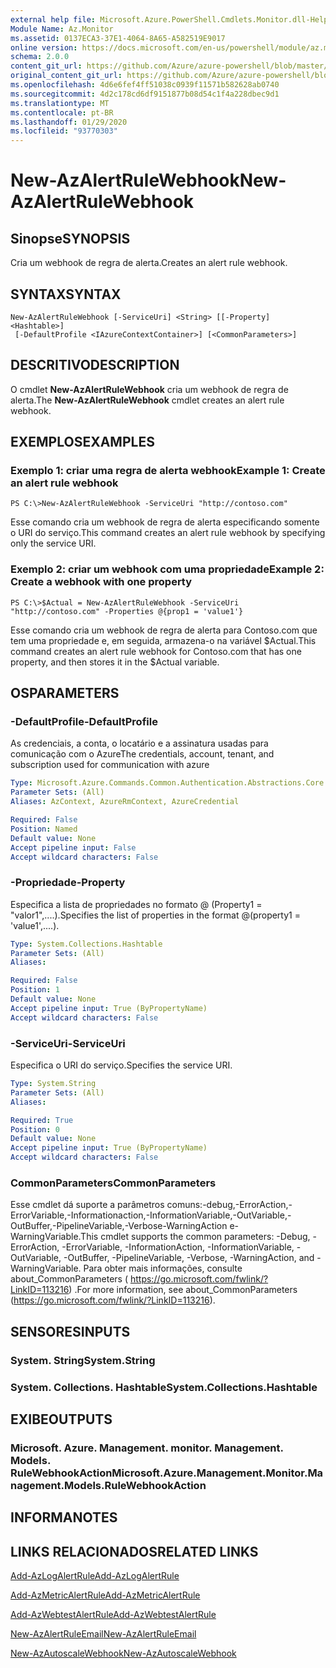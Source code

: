 ```yaml
---
external help file: Microsoft.Azure.PowerShell.Cmdlets.Monitor.dll-Help.xml
Module Name: Az.Monitor
ms.assetid: 0137ECA3-37E1-4064-8A65-A582519E9017
online version: https://docs.microsoft.com/en-us/powershell/module/az.monitor/new-azalertrulewebhook
schema: 2.0.0
content_git_url: https://github.com/Azure/azure-powershell/blob/master/src/Monitor/Monitor/help/New-AzAlertRuleWebhook.md
original_content_git_url: https://github.com/Azure/azure-powershell/blob/master/src/Monitor/Monitor/help/New-AzAlertRuleWebhook.md
ms.openlocfilehash: 4d6e6fef4ff51038c0939f11571b582628ab0740
ms.sourcegitcommit: 4d2c178cd6df9151877b08d54c1f4a228dbec9d1
ms.translationtype: MT
ms.contentlocale: pt-BR
ms.lasthandoff: 01/29/2020
ms.locfileid: "93770303"
---
```

# <span data-ttu-id="b25fc-101">New-AzAlertRuleWebhook</span><span class="sxs-lookup"><span data-stu-id="b25fc-101">New-AzAlertRuleWebhook</span></span>

## <span data-ttu-id="b25fc-102">Sinopse</span><span class="sxs-lookup"><span data-stu-id="b25fc-102">SYNOPSIS</span></span>
<span data-ttu-id="b25fc-103">Cria um webhook de regra de alerta.</span><span class="sxs-lookup"><span data-stu-id="b25fc-103">Creates an alert rule webhook.</span></span>

## <span data-ttu-id="b25fc-104">SYNTAX</span><span class="sxs-lookup"><span data-stu-id="b25fc-104">SYNTAX</span></span>

```
New-AzAlertRuleWebhook [-ServiceUri] <String> [[-Property] <Hashtable>]
 [-DefaultProfile <IAzureContextContainer>] [<CommonParameters>]
```

## <span data-ttu-id="b25fc-105">DESCRITIVO</span><span class="sxs-lookup"><span data-stu-id="b25fc-105">DESCRIPTION</span></span>
<span data-ttu-id="b25fc-106">O cmdlet **New-AzAlertRuleWebhook** cria um webhook de regra de alerta.</span><span class="sxs-lookup"><span data-stu-id="b25fc-106">The **New-AzAlertRuleWebhook** cmdlet creates an alert rule webhook.</span></span>

## <span data-ttu-id="b25fc-107">EXEMPLOS</span><span class="sxs-lookup"><span data-stu-id="b25fc-107">EXAMPLES</span></span>

### <span data-ttu-id="b25fc-108">Exemplo 1: criar uma regra de alerta webhook</span><span class="sxs-lookup"><span data-stu-id="b25fc-108">Example 1: Create an alert rule webhook</span></span>
```
PS C:\>New-AzAlertRuleWebhook -ServiceUri "http://contoso.com"
```

<span data-ttu-id="b25fc-109">Esse comando cria um webhook de regra de alerta especificando somente o URI do serviço.</span><span class="sxs-lookup"><span data-stu-id="b25fc-109">This command creates an alert rule webhook by specifying only the service URI.</span></span>

### <span data-ttu-id="b25fc-110">Exemplo 2: criar um webhook com uma propriedade</span><span class="sxs-lookup"><span data-stu-id="b25fc-110">Example 2: Create a webhook with one property</span></span>
```
PS C:\>$Actual = New-AzAlertRuleWebhook -ServiceUri "http://contoso.com" -Properties @{prop1 = 'value1'}
```

<span data-ttu-id="b25fc-111">Esse comando cria um webhook de regra de alerta para Contoso.com que tem uma propriedade e, em seguida, armazena-o na variável $Actual.</span><span class="sxs-lookup"><span data-stu-id="b25fc-111">This command creates an alert rule webhook for Contoso.com that has one property, and then stores it in the $Actual variable.</span></span>

## <span data-ttu-id="b25fc-112">OS</span><span class="sxs-lookup"><span data-stu-id="b25fc-112">PARAMETERS</span></span>

### <span data-ttu-id="b25fc-113">-DefaultProfile</span><span class="sxs-lookup"><span data-stu-id="b25fc-113">-DefaultProfile</span></span>
<span data-ttu-id="b25fc-114">As credenciais, a conta, o locatário e a assinatura usadas para comunicação com o Azure</span><span class="sxs-lookup"><span data-stu-id="b25fc-114">The credentials, account, tenant, and subscription used for communication with azure</span></span>

```yaml
Type: Microsoft.Azure.Commands.Common.Authentication.Abstractions.Core.IAzureContextContainer
Parameter Sets: (All)
Aliases: AzContext, AzureRmContext, AzureCredential

Required: False
Position: Named
Default value: None
Accept pipeline input: False
Accept wildcard characters: False
```

### <span data-ttu-id="b25fc-115">-Propriedade</span><span class="sxs-lookup"><span data-stu-id="b25fc-115">-Property</span></span>
<span data-ttu-id="b25fc-116">Especifica a lista de propriedades no formato @ (Property1 = "valor1",....).</span><span class="sxs-lookup"><span data-stu-id="b25fc-116">Specifies the list of properties in the format @(property1 = 'value1',....).</span></span>

```yaml
Type: System.Collections.Hashtable
Parameter Sets: (All)
Aliases:

Required: False
Position: 1
Default value: None
Accept pipeline input: True (ByPropertyName)
Accept wildcard characters: False
```

### <span data-ttu-id="b25fc-117">-ServiceUri</span><span class="sxs-lookup"><span data-stu-id="b25fc-117">-ServiceUri</span></span>
<span data-ttu-id="b25fc-118">Especifica o URI do serviço.</span><span class="sxs-lookup"><span data-stu-id="b25fc-118">Specifies the service URI.</span></span>

```yaml
Type: System.String
Parameter Sets: (All)
Aliases:

Required: True
Position: 0
Default value: None
Accept pipeline input: True (ByPropertyName)
Accept wildcard characters: False
```

### <span data-ttu-id="b25fc-119">CommonParameters</span><span class="sxs-lookup"><span data-stu-id="b25fc-119">CommonParameters</span></span>
<span data-ttu-id="b25fc-120">Esse cmdlet dá suporte a parâmetros comuns:-debug,-ErrorAction,-ErrorVariable,-Informationaction,-InformationVariable,-OutVariable,-OutBuffer,-PipelineVariable,-Verbose-WarningAction e-WarningVariable.</span><span class="sxs-lookup"><span data-stu-id="b25fc-120">This cmdlet supports the common parameters: -Debug, -ErrorAction, -ErrorVariable, -InformationAction, -InformationVariable, -OutVariable, -OutBuffer, -PipelineVariable, -Verbose, -WarningAction, and -WarningVariable.</span></span> <span data-ttu-id="b25fc-121">Para obter mais informações, consulte about_CommonParameters ( https://go.microsoft.com/fwlink/?LinkID=113216) .</span><span class="sxs-lookup"><span data-stu-id="b25fc-121">For more information, see about_CommonParameters (https://go.microsoft.com/fwlink/?LinkID=113216).</span></span>

## <span data-ttu-id="b25fc-122">SENSORES</span><span class="sxs-lookup"><span data-stu-id="b25fc-122">INPUTS</span></span>

### <span data-ttu-id="b25fc-123">System. String</span><span class="sxs-lookup"><span data-stu-id="b25fc-123">System.String</span></span>

### <span data-ttu-id="b25fc-124">System. Collections. Hashtable</span><span class="sxs-lookup"><span data-stu-id="b25fc-124">System.Collections.Hashtable</span></span>

## <span data-ttu-id="b25fc-125">EXIBE</span><span class="sxs-lookup"><span data-stu-id="b25fc-125">OUTPUTS</span></span>

### <span data-ttu-id="b25fc-126">Microsoft. Azure. Management. monitor. Management. Models. RuleWebhookAction</span><span class="sxs-lookup"><span data-stu-id="b25fc-126">Microsoft.Azure.Management.Monitor.Management.Models.RuleWebhookAction</span></span>

## <span data-ttu-id="b25fc-127">INFORMA</span><span class="sxs-lookup"><span data-stu-id="b25fc-127">NOTES</span></span>

## <span data-ttu-id="b25fc-128">LINKS RELACIONADOS</span><span class="sxs-lookup"><span data-stu-id="b25fc-128">RELATED LINKS</span></span>

[<span data-ttu-id="b25fc-129">Add-AzLogAlertRule</span><span class="sxs-lookup"><span data-stu-id="b25fc-129">Add-AzLogAlertRule</span></span>](./Add-AzLogAlertRule.md)

[<span data-ttu-id="b25fc-130">Add-AzMetricAlertRule</span><span class="sxs-lookup"><span data-stu-id="b25fc-130">Add-AzMetricAlertRule</span></span>](./Add-AzMetricAlertRule.md)

[<span data-ttu-id="b25fc-131">Add-AzWebtestAlertRule</span><span class="sxs-lookup"><span data-stu-id="b25fc-131">Add-AzWebtestAlertRule</span></span>](./Add-AzWebtestAlertRule.md)

[<span data-ttu-id="b25fc-132">New-AzAlertRuleEmail</span><span class="sxs-lookup"><span data-stu-id="b25fc-132">New-AzAlertRuleEmail</span></span>](./New-AzAlertRuleEmail.md)

[<span data-ttu-id="b25fc-133">New-AzAutoscaleWebhook</span><span class="sxs-lookup"><span data-stu-id="b25fc-133">New-AzAutoscaleWebhook</span></span>](./New-AzAutoscaleWebhook.md)


